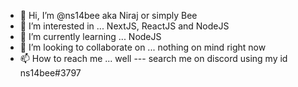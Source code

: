 - 👋 Hi, I’m @ns14bee aka Niraj or simply Bee
- 👀 I’m interested in ... NextJS, ReactJS and NodeJS
- 🌱 I’m currently learning ... NodeJS
- 💞️ I’m looking to collaborate on ... nothing on mind right now
- 📫 How to reach me ... well --- search me on discord using my id ns14bee#3797

<!---
ns14bee/ns14bee is a ✨ special ✨ repository because its `README.md` (this file) appears on your GitHub profile.
You can click the Preview link to take a look at your changes.
--->
